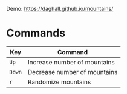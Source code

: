 Demo: https://daghall.github.io/mountains/

# Commands

| Key | Command |
| --- | --- |
| `Up`    | Increase number of mountains |
| `Down`  | Decrease number of mountains |
| `r`     | Randomize mountains |
